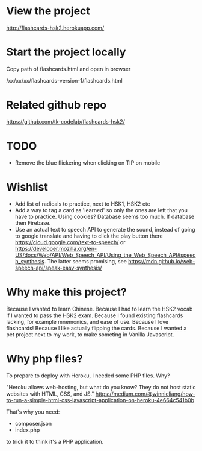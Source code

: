 # View the project

http://flashcards-hsk2.herokuapp.com/

# Start the project locally

Copy path of flashcards.html and open in browser

/xx/xx/xx/flashcards-version-1/flashcards.html

# Related github repo

https://github.com/tk-codelab/flashcards-hsk2/

# TODO

-   Remove the blue flickering when clicking on TIP on mobile

# Wishlist

-   Add list of radicals to practice, next to HSK1, HSK2 etc
-   Add a way to tag a card as 'learned' so only the ones are left that you have to practice. Using cookies? Database seems too much. If database then Firebase.
-   Use an actual text to speech API to generate the sound, instead of going to google translate and having to click the play button there https://cloud.google.com/text-to-speech/ or https://developer.mozilla.org/en-US/docs/Web/API/Web_Speech_API/Using_the_Web_Speech_API#speech_synthesis. The latter seems promising, see https://mdn.github.io/web-speech-api/speak-easy-synthesis/

# Why make this project?

Because I wanted to learn Chinese.
Because I had to learn the HSK2 vocab if I wanted to pass the HSK2 exam.
Because I found existing flashcards lacking, for example mnemonics, and ease of use.
Because I love flashcards!
Because I like actually flipping the cards.
Because I wanted a pet project next to my work, to make someting in Vanilla Javascript.

# Why php files?

To prepare to deploy with Heroku, I needed some PHP files. Why?

"Heroku allows web-hosting, but what do you know? They do not host static websites with HTML, CSS, and JS."
https://medium.com/@winnieliang/how-to-run-a-simple-html-css-javascript-application-on-heroku-4e664c541b0b

That's why you need:

-   composer.json
-   index.php

to trick it to think it's a PHP application.
